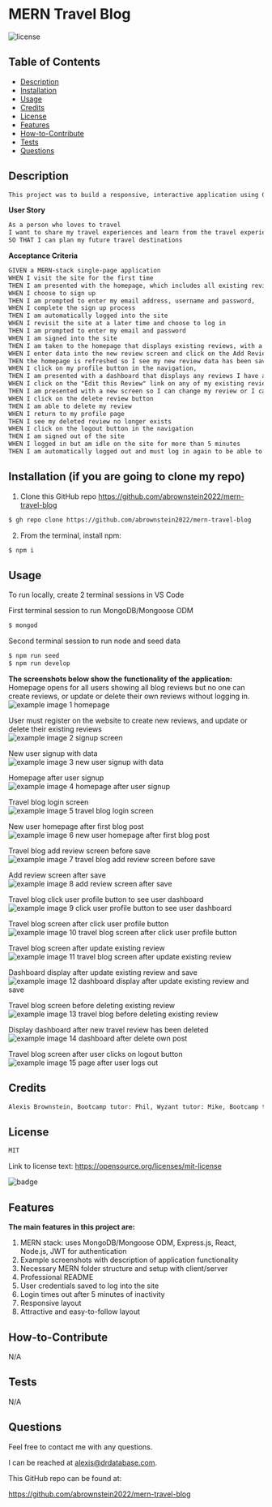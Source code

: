 # MERN Travel Blog
![license](https://img.shields.io/badge/license-MIT-black)
     
## Table of Contents

- [Description](#description)
- [Installation](#installation)
- [Usage](#usage)
- [Credits](#credits)
- [License](#license)
- [Features](#features)
- [How-to-Contribute](#how-to-contribute)
- [Tests](#tests)
- [Questions](#questions)

## Description
```md
This project was to build a responsive, interactive application using GraphQL with a node.js and express.js server, and JWT (JSON Web Token) for authentication.  We used MongoDB and the Mongoose ODM for the database, and queries and mutations for retrieving, adding, updating, and deleting data.  .
```

**User Story**
```md
As a person who loves to travel
I want to share my travel experiences and learn from the travel experiences of others
SO THAT I can plan my future travel destinations
```
**Acceptance Criteria**

```md
GIVEN a MERN-stack single-page application
WHEN I visit the site for the first time
THEN I am presented with the homepage, which includes all existing reviews, as well as homepage links and navigation buttons to log in or sign up
WHEN I choose to sign up
THEN I am prompted to enter my email address, username and password, 
WHEN I complete the sign up process
THEN I am automatically logged into the site
WHEN I revisit the site at a later time and choose to log in
THEN I am prompted to enter my email and password 
WHEN I am signed into the site
THEN I am taken to the homepage that displays existing reviews, with a user profile button, a logout button and a screen to add a new review,
WHEN I enter data into the new review screen and click on the Add Review button
THEN the homepage is refreshed so I see my new review data has been saved
WHEN I click on my profile button in the navigation,
THEN I am presented with a dashboard that displays any reviews I have already created
WHEN I click on the "Edit this Review" link on any of my existing reviews
THEN I am presented with a new screen so I can change my review or I can delete the review entirely
WHEN I click on the delete review button
THEN I am able to delete my review
WHEN I return to my profile page
THEN I see my deleted review no longer exists
WHEN I click on the logout button in the navigation
THEN I am signed out of the site
WHEN I logged in but am idle on the site for more than 5 minutes
THEN I am automatically logged out and must log in again to be able to add new reviews and update/delete my existing reviews
```

## Installation  (if you are going to clone my repo)
<!-- audience is other developers -->

1. Clone this GitHub repo https://github.com/abrownstein2022/mern-travel-blog 
<!-- Check out the gh cli tool from github -->
```bash  
$ gh repo clone https://github.com/abrownstein2022/mern-travel-blog  
```

2. From the terminal, install npm:
```bash
$ npm i
``` 

<!-- [] implies user input 
 mysql> restaurant_mgr < C:\[filename].sql
-->


## Usage  

To run locally, create 2 terminal sessions in VS Code

First terminal session to run MongoDB/Mongoose ODM
```bash
$ mongod
```

Second terminal session to run node and seed data
```bash
$ npm run seed
$ npm run develop
```

**The screenshots below show the functionality of the application:**<br>
Homepage opens for all users showing all blog reviews but no one can create reviews, or update or delete their own reviews without logging in.<br>
![example image 1 homepage](./client/src/images/travel-blog1-homepage.png)

User must register on the website to create new reviews, and update or delete their existing reviews<br>
![example image 2 signup screen](./client/src/images/travel-blog2-signup.png)

New user signup with data<br>
![example image 3 new user signup with data](./client/src/images/travel-blog3-signup-with-data.png)

Homepage after user signup<br>
![example image 4 homepage after user signup](./client/src/images/travel-blog4-homepage-after-signup.png)

Travel blog login screen<br>
![example image 5 travel blog login screen](./client/src/images/travel-blog5-login.png)

New user homepage after first blog post<br>
![example image 6 new user homepage after first blog post](./client/src/images/travel-blog6-homepage-after-login.png)

Travel blog add review screen before save<br>
![example image 7 travel blog add review screen before save](./client/src/images/travel-blog7-add-review-before-save.png)

Add review screen after save<br>
![example image 8 add review screen after save](./client/src/images/travel-blog8-add-review-after-save.png)

Travel blog click user profile button to see user dashboard<br>
![example image 9 click user profile button to see user dashboard](./client/src/images/travel-blog9-click-user-profile-button.png)

Travel blog screen after click user profile button<br>
![example image 10 travel blog screen after click user profile button](./client/src/images/travel-blog10-after-click-user-profile-button.png)

Travel blog screen after update existing review<br>
![example image 11 travel blog screen after update existing review](./client/src/images/travel-blog11-after-update-existing-review.png)

Dashboard display after update existing review and save<br>
![example image 12 dashboard display after update existing review and save](./client/src/images/travel-blog12-dashboard-after-update-existing-review-save.png)

Travel blog screen before deleting existing review<br>
![example image 13 travel blog before deleting existing review](./client/src/images/travel-blog13-before-delete-existing-review.png)

Display dashboard after new travel review has been deleted<br>
![example image 14 dashboard after delete own post](./client/src/images/travel-blog14-dashboard-after-delete-existing-review.png)
  
Travel blog screen after user clicks on logout button<br>
![example image 15 page after user logs out](./client/src/images/travel-blog15-after-click-logout-button.png)

## Credits

```md
Alexis Brownstein, Bootcamp tutor: Phil, Wyzant tutor: Mike, Bootcamp teacher and TA's
```

## License

 ```md
 MIT 
```

Link to license text:
https://opensource.org/licenses/mit-license


![badge](https://img.shields.io/badge/license-mit-black)


## Features 

<!-- 
# h1
###### h6
**bold**
*italic*
_underline_

| key | value |
|-|-|
| name | 'bob' |


- list
- items

1. numberd
1. list
1. all ones - automatic numbering
Features for *future* development
 -->
**The main features in this project are:**<br> 
1. MERN stack: uses MongoDB/Mongoose ODM, Express.js, React, Node.js, JWT for authentication
1. Example screenshots with description of application functionality 
1. Necessary MERN folder structure and setup with client/server 
1. Professional README
1. User credentials saved to log into the site
1. Login times out after 5 minutes of inactivity
1. Responsive layout
1. Attractive and easy-to-follow layout
## How-to-Contribute

N/A

## Tests
N/A

## Questions

Feel free to contact me with any questions.

I can be reached at alexis@drdatabase.com.

This GitHub repo can be found at:
  
https://github.com/abrownstein2022/mern-travel-blog


